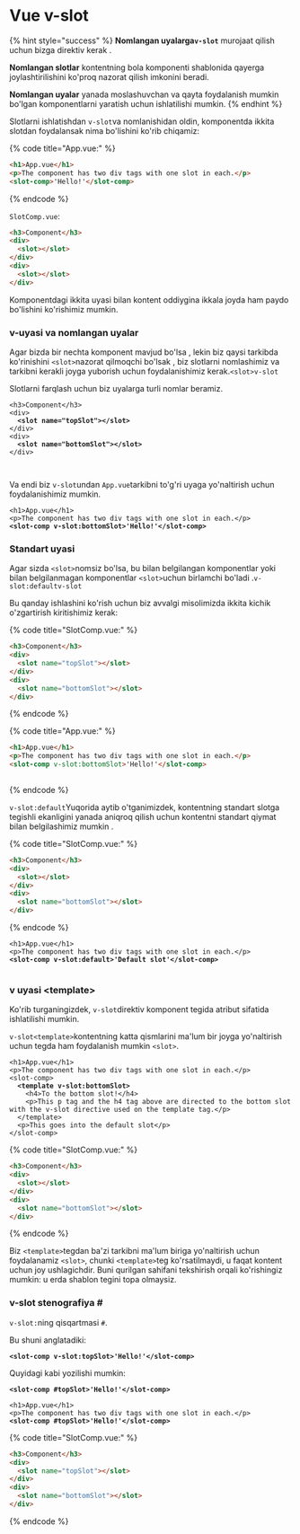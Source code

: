 # Vue v-slot

{% hint style="success" %}
**Nomlangan uyalarga`v-slot`** murojaat qilish uchun bizga direktiv kerak .

**Nomlangan slotlar** kontentning bola komponenti shablonida qayerga joylashtirilishini ko'proq nazorat qilish imkonini beradi.

**Nomlangan uyalar** yanada moslashuvchan va qayta foydalanish mumkin bo'lgan komponentlarni yaratish uchun ishlatilishi mumkin.
{% endhint %}

Slotlarni ishlatishdan `v-slot`va nomlanishidan oldin, komponentda ikkita slotdan foydalansak nima bo'lishini ko'rib chiqamiz:

{% code title="App.vue:" %}
```html
<h1>App.vue</h1>
<p>The component has two div tags with one slot in each.</p>
<slot-comp>'Hello!'</slot-comp>
```
{% endcode %}

`SlotComp.vue`:

```html
<h3>Component</h3>
<div>
  <slot></slot>
</div>
<div>
  <slot></slot>
</div>
```

Komponentdagi ikkita uyasi bilan kontent oddiygina ikkala joyda ham paydo bo'lishini ko'rishimiz mumkin.

### v-uyasi va nomlangan uyalar

Agar bizda bir nechta komponent mavjud bo'lsa , lekin biz qaysi tarkibda ko'rinishini `<slot>`nazorat qilmoqchi bo'lsak , biz slotlarni nomlashimiz va tarkibni kerakli joyga yuborish uchun foydalanishimiz kerak.`<slot>v-slot`

Slotlarni farqlash uchun biz uyalarga turli nomlar beramiz.

<pre class="language-html" data-title="SlotComp.vue:"><code class="lang-html">&#x3C;h3>Component&#x3C;/h3>
&#x3C;div>
<strong>  &#x3C;slot name="topSlot">&#x3C;/slot>
</strong>&#x3C;/div>
&#x3C;div>
<strong>  &#x3C;slot name="bottomSlot">&#x3C;/slot>
</strong>&#x3C;/div>
 
 
</code></pre>

Va endi biz `v-slot`undan `App.vue`tarkibni to'g'ri uyaga yo'naltirish uchun foydalanishimiz mumkin.

<pre class="language-html" data-title="App.vue:"><code class="lang-html">&#x3C;h1>App.vue&#x3C;/h1>
&#x3C;p>The component has two div tags with one slot in each.&#x3C;/p>
<strong>&#x3C;slot-comp v-slot:bottomSlot>'Hello!'&#x3C;/slot-comp>
</strong></code></pre>

### Standart uyasi

Agar sizda `<slot>`nomsiz bo'lsa, bu bilan belgilangan komponentlar yoki bilan belgilanmagan komponentlar `<slot>`uchun birlamchi bo'ladi .`v-slot:defaultv-slot`

Bu qanday ishlashini ko'rish uchun biz avvalgi misolimizda ikkita kichik o'zgartirish kiritishimiz kerak:

{% code title="SlotComp.vue:" %}
```html
<h3>Component</h3>
<div>
  <slot name="topSlot"></slot>
</div>
<div>
  <slot name="bottomSlot"></slot>
</div>
```
{% endcode %}

{% code title="App.vue:" %}
```html
<h1>App.vue</h1>
<p>The component has two div tags with one slot in each.</p>
<slot-comp v-slot:bottomSlot>'Hello!'</slot-comp>
 
```
{% endcode %}

`v-slot:default`Yuqorida aytib o'tganimizdek, kontentning standart slotga tegishli ekanligini yanada aniqroq qilish uchun kontentni standart qiymat bilan belgilashimiz mumkin .

{% code title="SlotComp.vue:" %}
```html
<h3>Component</h3>
<div>
  <slot></slot>
</div>
<div>
  <slot name="bottomSlot"></slot>
</div>
```
{% endcode %}

<pre class="language-html" data-title="App.vue:"><code class="lang-html">&#x3C;h1>App.vue&#x3C;/h1>
&#x3C;p>The component has two div tags with one slot in each.&#x3C;/p>
<strong>&#x3C;slot-comp v-slot:default>'Default slot'&#x3C;/slot-comp>
</strong> 
</code></pre>

### v uyasi \<template>

Ko'rib turganingizdek, `v-slot`direktiv komponent tegida atribut sifatida ishlatilishi mumkin.

`v-slot<template>`kontentning katta qismlarini ma'lum bir joyga yo'naltirish uchun tegda ham foydalanish mumkin `<slot>`.

<pre class="language-html" data-title="App.vue:"><code class="lang-html">&#x3C;h1>App.vue&#x3C;/h1>
&#x3C;p>The component has two div tags with one slot in each.&#x3C;/p>
&#x3C;slot-comp>
<strong>  &#x3C;template v-slot:bottomSlot>
</strong>    &#x3C;h4>To the bottom slot!&#x3C;/h4>
    &#x3C;p>This p tag and the h4 tag above are directed to the bottom slot with the v-slot directive used on the template tag.&#x3C;/p>
  &#x3C;/template>
  &#x3C;p>This goes into the default slot&#x3C;/p>
&#x3C;/slot-comp>
</code></pre>

{% code title="SlotComp.vue:" %}
```html
<h3>Component</h3>
<div>
  <slot></slot>
</div>
<div>
  <slot name="bottomSlot"></slot>
</div>
```
{% endcode %}

Biz `<template>`tegdan ba'zi tarkibni ma'lum biriga yo'naltirish uchun foydalanamiz `<slot>`, chunki `<template>`teg ko'rsatilmaydi, u faqat kontent uchun joy ushlagichdir. Buni qurilgan sahifani tekshirish orqali ko'rishingiz mumkin: u erda shablon tegini topa olmaysiz.

### v-slot stenografiya \#

`v-slot:`ning qisqartmasi `#`.

Bu shuni anglatadiki:

<pre class="language-html"><code class="lang-html"><strong>&#x3C;slot-comp v-slot:topSlot>'Hello!'&#x3C;/slot-comp>
</strong></code></pre>

Quyidagi kabi yozilishi mumkin:

<pre class="language-html"><code class="lang-html"><strong>&#x3C;slot-comp #topSlot>'Hello!'&#x3C;/slot-comp>
</strong></code></pre>

<pre class="language-html" data-title="App.vue:"><code class="lang-html">&#x3C;h1>App.vue&#x3C;/h1>
&#x3C;p>The component has two div tags with one slot in each.&#x3C;/p>
<strong>&#x3C;slot-comp #topSlot>'Hello!'&#x3C;/slot-comp>
</strong></code></pre>

{% code title="SlotComp.vue:" %}
```html
<h3>Component</h3>
<div>
  <slot name="topSlot"></slot>
</div>
<div>
  <slot name="bottomSlot"></slot>
</div>
```
{% endcode %}
